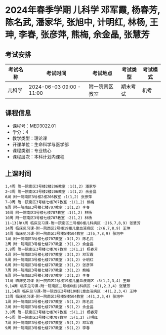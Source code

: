 # 2024年春季学期 儿科学 邓军霞, 杨春芳, 陈名武, 潘家华, 张旭中, 计明红, 林杨, 王珅, 李春, 张彦萍, 熊梅, 余金晶, 张慧芳




## 考试安排

| 考试名称 | 考试时间 | 考试地点 | 考试类型 | 考试模式 |
| -------- | -------- | -------- | -------- | -------- |
| 儿科学 | 2024-06-03 09:00 - 11:00 | 附一院南区教室 | 期末考试 | 机考 |





## 课程信息

- 课程号：MED3022.01
- 学分：4
- 教学类型：理论课
- 开课单位：生命科学与医学部
- 课程类别：专业核心
- 课程层次：本科计划内课程

## 上课时间

```
1,4周 附一院南区3号楼2楼206教室 :1(1,2) 潘家华
2~3周 附一院南区3号楼2楼206教室 :1(1,2) 余金晶
6周 附一院南区3号楼2楼206教室 :1(1,2) 张彦萍
7~8周 附一院南区3号楼七楼707教室 :1(1,2) 熊梅
9周 附一院南区3号楼七楼707教室 :1(1,2) 李春
10周 附一院南区3号楼七楼707教室 :1(1,2) 林杨
10周 附一院南区3号楼七楼707教室 :2(1,2) 林杨
11~13(单)周 临床见习课-附一院南区二号楼6楼儿科病区 :2(6,7,8,9) 张慧芳
14周 临床见习课-附一院西区2号楼19楼儿童血液病区 :2(6,7,8,9) 王珅
14周 临床见习课-附一院南区3号楼5楼504教室 :2(6,7,8,9) 张旭中
1周 附一院南区3号楼七楼707教室 :3(1,2) 陈名武
2周 附一院南区3号楼七楼707教室 :3(1,2) 余金晶
3,8周 附一院南区3号楼七楼707教室 :3(1,2) 杨春芳
4周 附一院南区3号楼七楼707教室 :3(1,2) 邓军霞
5周 附一院南区3号楼七楼707教室 :3(1,2) 计明红
6周 附一院南区3号楼七楼707教室 :3(1,2) 张彦萍
7周 附一院南区3号楼七楼707教室 :3(1,2) 熊梅
9周 附一院南区3号楼七楼707教室 :3(1,2) 李春
11周 临床见习课-附一院西区2号楼19楼儿童血液病区 :3(1,2,3,4) 王珅
9,14周 临床见习课-附一院南区二号楼6楼儿科病区 :4(1,2,3,4) 张慧芳
11,14周 临床见习课-附一院西区2号楼19楼儿童血液病区 :4(1,2,3,4) 王珅
13周 临床见习课-附一院南区3号楼5楼504教室 :4(1,2,3,4) 张旭中
1周 附一院南区3号楼七楼707教室 :5(1,2) 陈名武
2周 附一院南区3号楼七楼707教室 :5(1,2) 余金晶
3,8周 附一院南区3号楼七楼707教室 :5(1,2) 杨春芳
4~5周 附一院南区3号楼七楼707教室 :5(1,2) 计明红
7周 附一院南区3号楼七楼707教室 :5(1,2) 邓军霞
9周 附一院南区3号楼七楼707教室 :5(1,2) 李春
```

